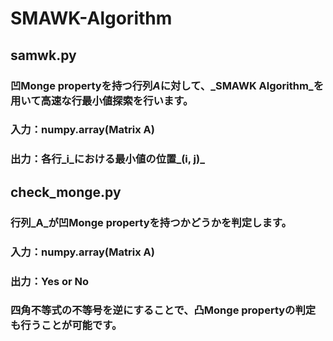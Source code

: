 # SMAWK-Algorithm

## samwk.py
### 凹Monge propertyを持つ行列$A$に対して、_SMAWK Algorithm_を用いて高速な行最小値探索を行います。

### 入力：numpy.array(Matrix A)
### 出力：各行_i_における最小値の位置_(i, j)_

## check_monge.py
### 行列_A_が凹Monge propertyを持つかどうかを判定します。

### 入力：numpy.array(Matrix A)
### 出力：Yes or No

### 四角不等式の不等号を逆にすることで、凸Monge propertyの判定も行うことが可能です。
